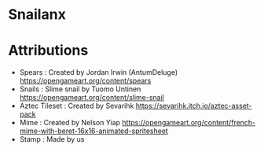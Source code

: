 # Snailanx


# Attributions

* Spears : Created by Jordan Irwin (AntumDeluge) https://opengameart.org/content/spears
* Snails : Slime snail by Tuomo Untinen https://opengameart.org/content/slime-snail 
* Aztec Tileset : Created by Sevarihk https://sevarihk.itch.io/aztec-asset-pack
* Mime : Created by Nelson Yiap https://opengameart.org/content/french-mime-with-beret-16x16-animated-spritesheet
* Stamp : Made by us
